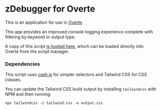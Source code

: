 # zDebugger for Overte

This is an application for use in [Overte](https://overte.org/).

This app provides an improved console logging experience complete with filtering by keyword or output type.

A copy of this script [is hosted here](https://overte.zetaphor.com/scripts/zDebugger/zDebugger.js), which can be loaded directly into Overte from the script manager.

### Dependencies

This script uses [cash.js](https://kenwheeler.github.io/cash/) for simpler selectors and Tailwind CSS for CSS classes.

You can update the Tailwind CSS build output by installing `tailwindcss` with NPM and then running:

`npx tailwindcss -i tailwind.css -o output.css`